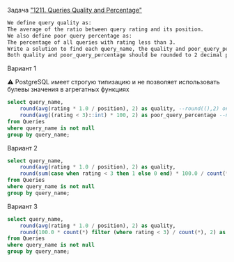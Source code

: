 Задача ["1211. Queries Quality and Percentage"](https://leetcode.com/problems/queries-quality-and-percentage/description/)
```txt
We define query quality as:
The average of the ratio between query rating and its position.
We also define poor query percentage as:
The percentage of all queries with rating less than 3.
Write a solution to find each query_name, the quality and poor_query_percentage.
Both quality and poor_query_percentage should be rounded to 2 decimal places.
```

Вариант 1

⚠️ PostgreSQL имеет строгую типизацию и не позволяет использовать булевы значения в агрегатных функциях
```sql
select query_name,
    round(avg(rating * 1.0 / position), 2) as quality, --round((),2) округлениt до сотых
    round(avg((rating < 3)::int) * 100, 2) as poor_query_percentage --приведение типа с помощью :: либо cast(rating < 3 AS INT)
from Queries
where query_name is not null
group by query_name;
```

Вариант 2
```sql 
select query_name,
    round(avg(rating * 1.0 / position), 2) as quality,
    round(sum(case when rating < 3 then 1 else 0 end) * 100.0 / count(*), 2) as poor_query_percentage --case when...then...end выполняет условие "если, то"
from Queries
where query_name is not null
group by query_name;
```
Вариант 3
```sql 
select query_name,
    round(avg(rating * 1.0 / position), 2) as quality,
    round(100.0 * count(*) filter (where rating < 3) / count(*), 2) as poor_query_percentage --решение через фильтр
from Queries
where query_name is not null
group by query_name;
```
